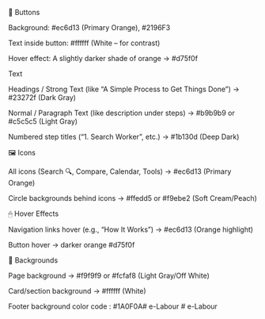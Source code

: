🔘 Buttons

Background: #ec6d13 (Primary Orange), #2196F3

Text inside button: #ffffff (White – for contrast)

Hover effect: A slightly darker shade of orange → #d75f0f




Text

Headings / Strong Text (like “A Simple Process to Get Things Done”) → #23272f (Dark Gray)

Normal / Paragraph Text (like description under steps) → #b9b9b9 or #c5c5c5 (Light Gray)

Numbered step titles (“1. Search Worker”, etc.) → #1b130d (Deep Dark)



🖼 Icons

All icons (Search 🔍, Compare, Calendar, Tools) → #ec6d13 (Primary Orange)

Circle backgrounds behind icons → #ffedd5 or #f9ebe2 (Soft Cream/Peach)


🖱 Hover Effects

Navigation links hover (e.g., “How It Works”) → #ec6d13 (Orange highlight)

Button hover → darker orange #d75f0f




📑 Backgrounds

Page background → #f9f9f9 or #fcfaf8 (Light Gray/Off White)

Card/section background → #ffffff (White)



Footer background color code :    #1A0F0A#   e - L a b o u r  
 #   e - L a b o u r  
 